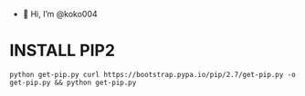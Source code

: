 - 👋 Hi, I’m @koko004

<!---
koko004/koko004 is a ✨ special ✨ repository because its `README.md` (this file) appears on your GitHub profile.
You can click the Preview link to take a look at your changes.
--->


# INSTALL PIP2

`python get-pip.py
curl https://bootstrap.pypa.io/pip/2.7/get-pip.py -o get-pip.py && python get-pip.py`
